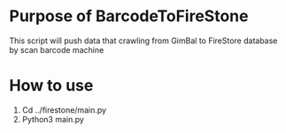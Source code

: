 # Purpose of BarcodeToFireStone
This script will push  data that crawling from GimBal to FireStore database by scan barcode machine
# How to use
1. Cd ../firestone/main.py
2. Python3 main.py
